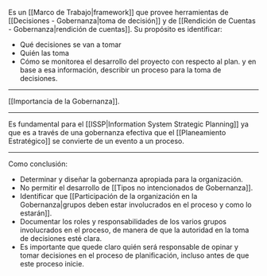 Es un [[Marco de Trabajo|framework]] que provee herramientas de [[Decisiones - Gobernanza|toma de decisión]] y de [[Rendición de Cuentas - Gobernanza|rendición de cuentas]]. 
Su propósito es identificar:
- Qué decisiones se van a tomar
- Quién las toma
- Cómo se monitorea el desarrollo del proyecto con respecto al plan.
y en base a esa información, describir un proceso para la toma de decisiones.
***
[[Importancia de la Gobernanza]].
***
Es fundamental para el [[ISSP|Information System Strategic Planning]] ya que es a través de una gobernanza efectiva que el [[Planeamiento Estratégico]] se convierte de un evento a un proceso.
***
Como conclusión:
- Determinar y diseñar la gobernanza apropiada para la organización. 
- No permitir el desarrollo de [[Tipos no intencionados de Gobernanza]].
- Identificar que [[Participación de la organización en la Gobernanza|grupos deben estar involucrados en el proceso y como lo estarán]].
- Documentar los roles y responsabilidades de los varios grupos involucrados en el proceso, de manera de que la autoridad en la toma de decisiones esté clara. 
- Es importante que quede claro quién será responsable de opinar y tomar decisiones en el proceso de planificación, incluso antes de que este proceso inicie.